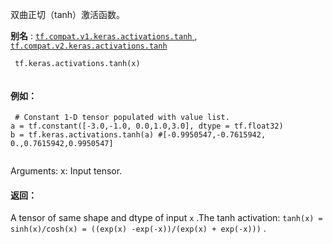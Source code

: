双曲正切（tanh）激活函数。

**别名** : [ `tf.compat.v1.keras.activations.tanh` ](/api_docs/python/tf/keras/activations/tanh), [ `tf.compat.v2.keras.activations.tanh` ](/api_docs/python/tf/keras/activations/tanh)

```
 tf.keras.activations.tanh(x)
 
```

#### 例如：


```
 # Constant 1-D tensor populated with value list.
a = tf.constant([-3.0,-1.0, 0.0,1.0,3.0], dtype = tf.float32)
b = tf.keras.activations.tanh(a) #[-0.9950547,-0.7615942,
0.,0.7615942,0.9950547]
 
```

Arguments:    x: Input tensor.

#### 返回：
A tensor of same shape and dtype of input  `x` .The tanh activation:  `tanh(x) = sinh(x)/cosh(x) = ((exp(x) -exp(-x))/(exp(x) + exp(-x)))` .

